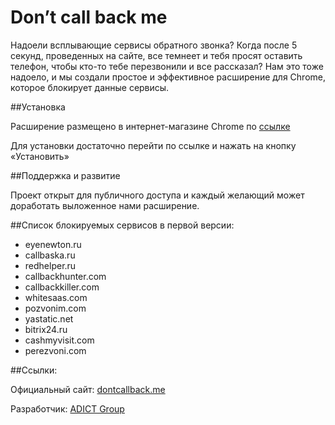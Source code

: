 # Don’t call back me

Надоели всплывающие сервисы обратного звонка? Когда после 5 секунд, проведенных на сайте, все темнеет и тебя просят оставить телефон, чтобы кто-то тебе перезвонили и все рассказал? Нам это тоже надоело, и мы создали простое и эффективное расширение для Chrome, которое блокирует данные сервисы.

##Установка

Расширение размещено в интернет-магазине Chrome по [ссылке](https://chrome.google.com/webstore/detail/don%E2%80%99t-call-back-me/ghogomihfdknefhnceeppgigbjnkfjep)

Для установки достаточно перейти по ссылке и нажать на кнопку «Установить»

##Поддержка и развитие

Проект открыт для публичного доступа и каждый желающий может доработать выложенное нами расширение.

##Список блокируемых сервисов в первой версии:

*	eyenewton.ru
*	callbaska.ru
*	redhelper.ru
*	callbackhunter.com
*	callbackkiller.com
*	whitesaas.com
*	pozvonim.com
*	yastatic.net
*	bitrix24.ru
*	cashmyvisit.com
*   perezvoni.com

##Ссылки:

Официальный сайт: [dontcallback.me](https://dontcallback.me/)

Разработчик: [ADICT Group](https://adict.ru/)
